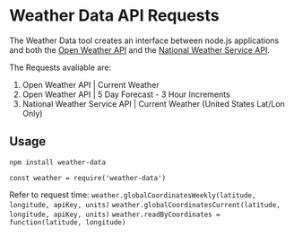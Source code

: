 # Weather Data API Requests

The Weather Data tool creates an interface between node.js applications and both the [Open Weather API](https://openweathermap.org/api) and the [National Weather Service API](https://www.weather.gov/documentation/services-web-api). 

The Requests avaliable are:
1. Open Weather API | Current Weather
2. Open Weather API | 5 Day Forecast - 3 Hour Increments
3. National Weather Service API | Current Weather (United States Lat/Lon Only)

## Usage
`npm install weather-data`

`const weather = require('weather-data')`

Refer to request time:
`weather.globalCoordinatesWeekly(latitude, longitude, apiKey, units)`
`weather.globalCoordinatesCurrent(latitude, longitude, apiKey, units)`
`weather.readByCoordinates = function(latitude, longitude)`